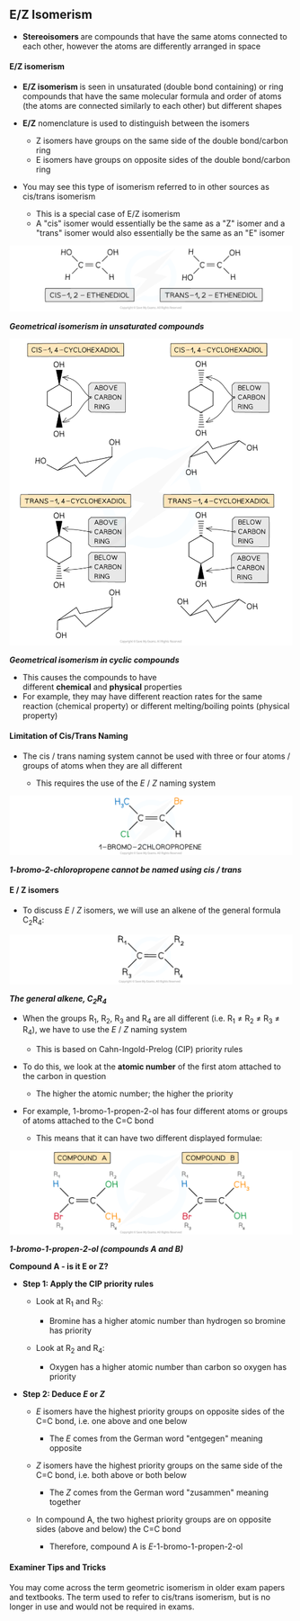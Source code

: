 E/Z Isomerism
-------------

* <b>Stereoisomers </b>are compounds that have the same atoms connected to each other, however the atoms are differently arranged in space

#### E/Z isomerism

* <b>E/Z isomerism </b>is seen in unsaturated (double bond containing) or ring compounds that have the same molecular formula and order of atoms (the atoms are connected similarly to each other) but different shapes
* <b>E/Z</b> nomenclature is used to distinguish between the isomers

  + Z isomers have groups on the same side of the double bond/carbon ring
  + E isomers have groups on opposite sides of the double bond/carbon ring

* You may see this type of isomerism referred to in other sources as cis/trans isomerism

  + This is a special case of E/Z isomerism
  + A "cis" isomer would essentially be the same as a "Z" isomer and a "trans" isomer would also essentially be the same as an "E" isomer

![An Introduction to AS Level Organic Chemistry Geometrical Isomerism Unsaturated Compounds, downloadable AS & A Level Chemistry revision notes](3.1-An-Introduction-to-AS-Level-Organic-Chemistry-Geometrical-Isomerism-Unsaturated-Compounds.png)

*<b>Geometrical isomerism in unsaturated compounds</b>*

![An Introduction to AS Level Organic Chemistry Geometrical Isomerism Cyclic Compounds, downloadable AS & A Level Chemistry revision notes](3.1-An-Introduction-to-AS-Level-Organic-Chemistry-Geometrical-Isomerism-Cyclic-Compounds.png)

*<b>Geometrical isomerism in cyclic compounds</b>*

* This causes the compounds to have different <b>chemical</b> and <b>physical</b> properties
* For example, they may have different reaction rates for the same reaction (chemical property) or different melting/boiling points (physical property)

#### Limitation of Cis/Trans Naming

* The cis / trans naming system cannot be used with three or four atoms / groups of atoms when they are all different

  + This requires the use of the *E* / *Z* naming system

![1-bromo-2-chloropropene, downloadable IB Chemistry revision notes](20.3.2-1-bromo-2-chloropropene.png)

*<b>1-bromo-2-chloropropene cannot be named using cis / trans </b>*

#### E / Z isomers

* To discuss *E* / *Z* isomers, we will use an alkene of the general formula C<sub>2</sub>R<sub>4</sub>:

![20-3-2-general-alkene-c2r4](20-3-2-general-alkene-c2r4.png)

*<b>The general alkene, C</b>*<sub>*<b>2</b>*</sub>*<b>R</b>*<sub>*<b>4</b>*</sub>

* When the groups R<sub>1</sub>, R<sub>2</sub>, R<sub>3</sub> and R<sub>4</sub> are all different (i.e. R<sub>1</sub> ≠ R<sub>2</sub> ≠ R<sub>3</sub> ≠ R<sub>4</sub>), we have to use the *E* / *Z* naming system

  + This is based on Cahn-Ingold-Prelog (CIP) priority rules
* To do this, we look at the <b>atomic number</b> of the first atom attached to the carbon in question

  + The higher the atomic number; the higher the priority
* For example, 1-bromo-1-propen-2-ol has four different atoms or groups of atoms attached to the C=C bond

  + This means that it can have two different displayed formulae:

![2-bromo-1-propen-1-ol, downloadable IB Chemistry revision notes](20.3.2-2-bromo-1-propen-1-ol.png)

*<b>1-bromo-1-propen-2-ol (compounds A and B)</b>*

<b>Compound A - is it E or Z?</b>

* <b>Step 1: Apply the CIP priority rules</b>

  + Look at R<sub>1</sub> and R<sub>3</sub>:

    - Bromine has a higher atomic number than hydrogen so bromine has priority
  + Look at R<sub>2</sub> and R<sub>4</sub>:

    - Oxygen has a higher atomic number than carbon so oxygen has priority

* <b>Step 2: Deduce </b>*<b>E</b>*<b> or </b>*<b>Z</b>*

  + *E* isomers have the highest priority groups on opposite sides of the C=C bond, i.e. one above and one below

    - The *E* comes from the German word "entgegen" meaning opposite
  + *Z* isomers have the highest priority groups on the same side of the C=C bond, i.e. both above or both below

    - The *Z* comes from the German word "zusammen" meaning together
  + In compound A, the two highest priority groups are on opposite sides (above and below) the C=C bond

    - Therefore, compound A is *E*-1-bromo-1-propen-2-ol

#### Examiner Tips and Tricks

You may come across the term geometric isomerism in older exam papers and textbooks. The term used to refer to cis/trans isomerism, but is no longer in use and would not be required in exams.